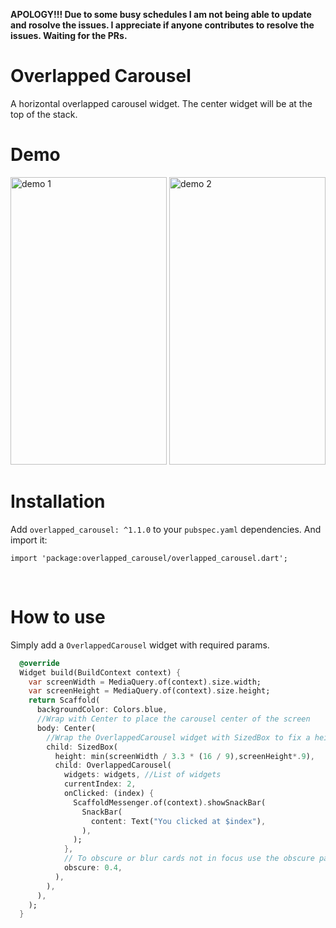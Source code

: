 <b>APOLOGY!!! Due to some busy schedules I am not being able to update and rosolve the issues.
I appreciate if anyone contributes to resolve the issues. Waiting for the PRs.</b>

# Overlapped Carousel

A horizontal overlapped carousel widget. The center widget will be at the top of the stack.

# Demo

<img src="https://user-images.githubusercontent.com/42492040/144290050-b45603df-42c9-48e0-b29e-5b68205ffc63.gif" width="250" height="460" alt="demo 1"/>
<img src="https://github.com/yashas-hm/overlapped_carousel/assets/64674824/7146b81c-decc-42d1-a702-93bd8f12d492.gif" width="250" height="460" alt="demo 2"/>

# Installation

Add `overlapped_carousel: ^1.1.0` to your `pubspec.yaml` dependencies. And import it:

```
import 'package:overlapped_carousel/overlapped_carousel.dart';
```

<br>

# How to use

Simply add a `OverlappedCarousel` widget with required params.

``` dart 
  @override
  Widget build(BuildContext context) {
    var screenWidth = MediaQuery.of(context).size.width;
    var screenHeight = MediaQuery.of(context).size.height;
    return Scaffold(
      backgroundColor: Colors.blue,
      //Wrap with Center to place the carousel center of the screen
      body: Center(
        //Wrap the OverlappedCarousel widget with SizedBox to fix a height. No need to specify width.
        child: SizedBox(
          height: min(screenWidth / 3.3 * (16 / 9),screenHeight*.9),
          child: OverlappedCarousel(
            widgets: widgets, //List of widgets
            currentIndex: 2,
            onClicked: (index) {
              ScaffoldMessenger.of(context).showSnackBar(
                SnackBar(
                  content: Text("You clicked at $index"),
                ),
              );
            },
            // To obscure or blur cards not in focus use the obscure parameter.
            obscure: 0.4,
          ),
        ),
      ),
    );
  }
```
